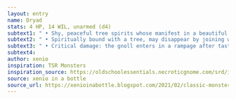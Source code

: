```yaml
---
layout: entry 
name: Dryad
stats: 4 HP, 14 WIL, unarmed (d4)
subtext1: " • Shy, peaceful tree spirits whose manifest in a beautiful female form."
subtext2: " • Spiritually bound with a tree, may disappear by joining with the tree again. Can’t go too far away from it and dies if the tree dies."
subtext3: " • Critical damage: the gnoll enters in a rampage after tasting blood, making another attack immediately."
subtext4: 
author: xenio
inspiration: TSR Monsters
inspiration_source: https://oldschoolessentials.necroticgnome.com/srd/index.php/Monster_Descriptions
source: xenio in a bottle
source_url: https://xenioinabottle.blogspot.com/2021/02/classic-monsters-for-cairnito-part-1.html
---
```

